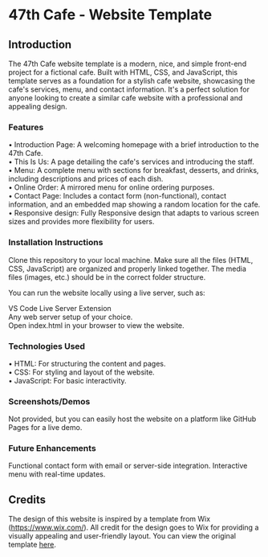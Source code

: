 # 47th Cafe - Website Template
## Introduction
The 47th Cafe website template is a modern, nice, and simple front-end project for a fictional cafe. Built with HTML, CSS, and JavaScript, this template serves as a foundation for a stylish cafe website, showcasing the cafe's services, menu, and contact information. It's a perfect solution for anyone looking to create a similar cafe website with a professional and appealing design.

### Features
• Introduction Page: A welcoming homepage with a brief introduction to the 47th Cafe. <br>
• This Is Us: A page detailing the cafe's services and introducing the staff. <br>
• Menu: A complete menu with sections for breakfast, desserts, and drinks, including descriptions and prices of each dish. <br>
• Online Order: A mirrored menu for online ordering purposes. <br>
• Contact Page: Includes a contact form (non-functional), contact information, and an embedded map showing a random location for the cafe. <br>
• Responsive design: Fully Responsive design that adapts to various screen sizes and provides more flexibility for users. <br>

### Installation Instructions
Clone this repository to your local machine.
Make sure all the files (HTML, CSS, JavaScript) are organized and properly linked together. The media files (images, etc.) should be in the correct folder structure.

You can run the website locally using a live server, such as:

VS Code Live Server Extension <br>
Any web server setup of your choice. <br>
Open index.html in your browser to view the website.

### Technologies Used
• HTML: For structuring the content and pages. <br>
• CSS: For styling and layout of the website. <br>
• JavaScript: For basic interactivity. <br>

### Screenshots/Demos
Not provided, but you can easily host the website on a platform like GitHub Pages for a live demo.

### Future Enhancements
Functional contact form with email or server-side integration.
Interactive menu with real-time updates.

## Credits
The design of this website is inspired by a template from Wix (https://www.wix.com/). All credit for the design goes to Wix for providing a visually appealing and user-friendly layout. You can view the original template [here](https://www.wix.com/website-template/view/html/3096?originUrl=https%3A%2F%2Fwww.wix.com%2Fwebsite%2Ftemplates%3Fcriteria%3D47th%2Bcafe&tpClick=view_button&esi=e67047b6-8c0a-44f0-8e1d-cd4d95904f7a).
